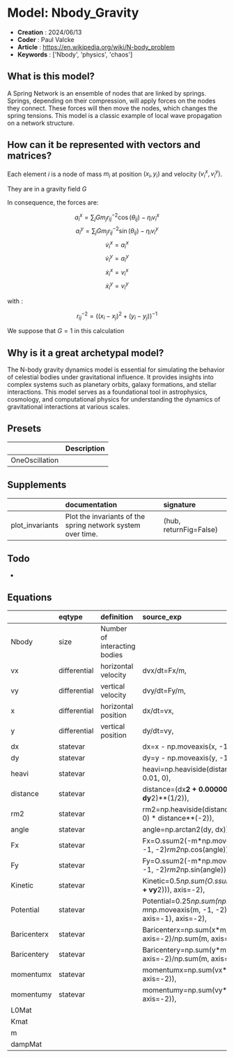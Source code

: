# Model: Nbody_Gravity


* **Creation** : 2024/06/13
* **Coder**    : Paul Valcke
* **Article**  : https://en.wikipedia.org/wiki/N-body_problem
* **Keywords** : ['Nbody', 'physics', 'chaos']
    

## What is this model?

A Spring Network is an ensemble of nodes that are linked by springs. Springs, depending on their compression, will apply forces on the nodes they connect. 
These forces will then move the nodes, which changes the spring tensions. This model is a classic example of local wave propagation on a network structure.

## How can it be represented with vectors and matrices?

Each element $i$ is a node of mass $m_i$ at position $(x_i, y_i)$ and velocity $(v^x_i, v^y_i)$.

They are in a gravity field $G$

In consequence, the forces are:

$$a^x_i = \sum_j G  m_j r_{ij}^{-2} \cos(\theta_{ij}) - \eta_i v^x_i$$
$$a^y_i = \sum_j G  m_j r_{ij}^{-2} \sin(\theta_{ij}) - \eta_i v^y_i $$
$$\dot{v}^x_i = a^x_i$$
$$\dot{v}^y_i = a^y_i$$
$$\dot{x}^x_i = v^x_i$$
$$\dot{x}^y_i = v^y_i$$

with :

$$r_{ij}^{-2} = ((x_i - x_j )^2 + (y_i - y_j ))^{-1}$$

We suppose that $G=1$ in this calculation

## Why is it a great archetypal model?

The N-body gravity dynamics model is essential for simulating the behavior of celestial bodies under gravitational influence. 
It provides insights into complex systems such as planetary orbits, galaxy formations, and stellar interactions. 
This model serves as a foundational tool in astrophysics, cosmology, and computational physics for understanding the dynamics of gravitational interactions at various scales.


## Presets
|                | Description   |
|:---------------|:--------------|
| OneOscillation |               |
## Supplements
|                 | documentation                                               | signature              |
|:----------------|:------------------------------------------------------------|:-----------------------|
| plot_invariants | Plot the invariants of the spring network system over time. | (hub, returnFig=False) |
## Todo
*  

## Equations
|             | eqtype       | definition                   | source_exp                                                                   | com   |
|:------------|:-------------|:-----------------------------|:-----------------------------------------------------------------------------|:------|
| Nbody       | size         | Number of interacting bodies |                                                                              |       |
| vx          | differential | horizontal velocity          | dvx/dt=Fx/m,                                                                 |       |
| vy          | differential | vertical velocity            | dvy/dt=Fy/m,                                                                 |       |
| x           | differential | horizontal position          | dx/dt=vx,                                                                    |       |
| y           | differential | vertical position            | dy/dt=vy,                                                                    |       |
| dx          | statevar     |                              | dx=x - np.moveaxis(x, -1, -2)),                                              |       |
| dy          | statevar     |                              | dy=y - np.moveaxis(y, -1, -2)),                                              |       |
| heavi       | statevar     |                              | heavi=np.heaviside(distance-0.01, 0),                                        |       |
| distance    | statevar     |                              | distance=(dx**2 + 0.000001 + dy**2)**(1/2)),                                 |       |
| rm2         | statevar     |                              | rm2=np.heaviside(distance-0.01, 0) * distance**(-2)),                        |       |
| angle       | statevar     |                              | angle=np.arctan2(dy, dx)),                                                   |       |
| Fx          | statevar     |                              | Fx=O.ssum2(-m*np.moveaxis(m, -1, -2)*rm2*np.cos(angle))),                    |       |
| Fy          | statevar     |                              | Fy=O.ssum2(-m*np.moveaxis(m, -1, -2)*rm2*np.sin(angle))),                    |       |
| Kinetic     | statevar     |                              | Kinetic=0.5*np.sum(O.ssum(m*(vx**2 + vy**2))), axis=-2),                     |       |
| Potential   | statevar     |                              | Potential=0.25*np.sum(np.sum(-m*np.moveaxis(m, -1, -2)), axis=-1), axis=-2), |       |
| Baricenterx | statevar     |                              | Baricenterx=np.sum(x*m, axis=-2)/np.sum(m, axis=-2)),                        |       |
| Baricentery | statevar     |                              | Baricentery=np.sum(y*m, axis=-2)/np.sum(m, axis=-2)),                        |       |
| momentumx   | statevar     |                              | momentumx=np.sum(vx*m, axis=-2)),                                            |       |
| momentumy   | statevar     |                              | momentumy=np.sum(vy*m, axis=-2)),                                            |       |
| L0Mat       |              |                              |                                                                              |       |
| Kmat        |              |                              |                                                                              |       |
| m           |              |                              |                                                                              |       |
| dampMat     |              |                              |                                                                              |       |